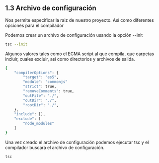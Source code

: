 ## 1.3 Archivo de configuración

Nos permite especificar la raiz de nuestro proyecto. Así como diferentes
opciones para el compilador

Podemos crear un archivo de configuración usando la opción --init

``` bash
tsc --init
```

Algunos valores tales como el ECMA script al que compila, que carpetas
incluir, cuales excluir, así como directorios y archivos de salida.

``` bash
{
    "compilerOptions": {
        "target": "es5",
        "module": "commonjs"
        "strict": true,
        "removeComments": true,
        "outFile": "./",                       
        "outDir": "./",                        
        "rootDir": "./",    
    },
    "include": [],
    "exclude": [
        "node_modules"    
    ]
}
```

Una vez creado el archivo de configuración podemos ejecutar tsc y el
compilador buscará el archivo de configuración.

``` bash
tsc
```

